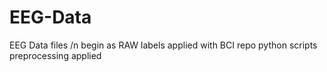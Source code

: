 # EEG-Data

EEG Data files /n
begin as RAW
labels applied with BCI repo python scripts
preprocessing applied

